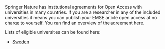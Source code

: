 Springer Nature has institutional agreements for Open Access with universities in many countries. If you are a researcher in any of the included universities it means you can publish your EMSE article open access at no charge to yourself. You can find an overview of the agreement [here](https://www.springer.com/gp/open-access/springer-open-choice/springer-compact).

Lists of eligible universities can be found here:
- [Sweden](https://resource-cms.springernature.com/springer-cms/rest/v1/content/16690846/data/v1)